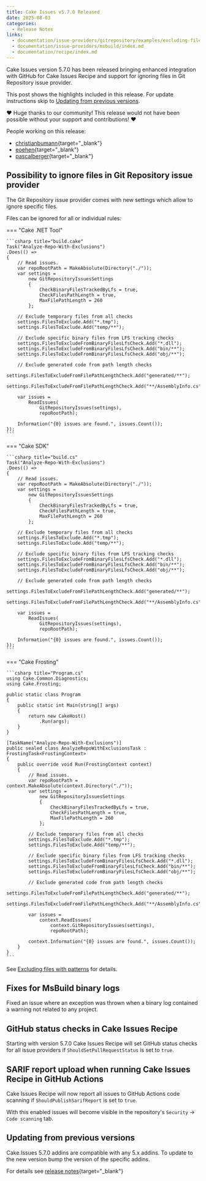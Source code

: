 ```yaml
---
title: Cake Issues v5.7.0 Released
date: 2025-08-03
categories:
  - Release Notes
links:
  - documentation/issue-providers/gitrepository/examples/excluding-files.md
  - documentation/issue-providers/msbuild/index.md
  - documentation/recipe/index.md
---
```


Cake Issues version 5.7.0 has been released bringing enhanced integration with GitHub for Cake Issues Recipe
and support for ignoring files in Git Repository issue provider.

<!-- more -->

This post shows the highlights included in this release.
For update instructions skip to [Updating from previous versions](#updating-from-previous-versions).

❤ Huge thanks to our community! This release would not have been possible without your support and contributions! ❤

People working on this release:

* [christianbumann](https://github.com/christianbumann){target="_blank"}
* [eoehen](https://github.com/eoehen){target="_blank"}
* [pascalberger](https://github.com/pascalberger){target="_blank"}

## Possibility to ignore files in Git Repository issue provider

The Git Repository issue provider comes with new settings which allow to ignore specific files.

Files can be ignored for all or individual rules:

=== "Cake .NET Tool"

    ```csharp title="build.cake"
    Task("Analyze-Repo-With-Exclusions")
    .Does(() =>
    {
        // Read issues.
        var repoRootPath = MakeAbsolute(Directory("./"));
        var settings =
            new GitRepositoryIssuesSettings
            {
                CheckBinaryFilesTrackedByLfs = true,
                CheckFilesPathLength = true,
                MaxFilePathLength = 260
            };    

        // Exclude temporary files from all checks
        settings.FilesToExclude.Add("*.tmp");
        settings.FilesToExclude.Add("temp/**");
        
        // Exclude specific binary files from LFS tracking checks
        settings.FilesToExcludeFromBinaryFilesLfsCheck.Add("*.dll");
        settings.FilesToExcludeFromBinaryFilesLfsCheck.Add("bin/**");
        settings.FilesToExcludeFromBinaryFilesLfsCheck.Add("obj/**");
        
        // Exclude generated code from path length checks
        settings.FilesToExcludeFromFilePathLengthCheck.Add("generated/**");
        settings.FilesToExcludeFromFilePathLengthCheck.Add("**/AssemblyInfo.cs");

        var issues =
            ReadIssues(
                GitRepositoryIssues(settings),
                repoRootPath);    

        Information("{0} issues are found.", issues.Count());
    });
    ```

=== "Cake SDK"

    ```csharp title="build.cs"
    Task("Analyze-Repo-With-Exclusions")
    .Does(() =>
    {
        // Read issues.
        var repoRootPath = MakeAbsolute(Directory("./"));
        var settings =
            new GitRepositoryIssuesSettings
            {
                CheckBinaryFilesTrackedByLfs = true,
                CheckFilesPathLength = true,
                MaxFilePathLength = 260
            };    

        // Exclude temporary files from all checks
        settings.FilesToExclude.Add("*.tmp");
        settings.FilesToExclude.Add("temp/**");
        
        // Exclude specific binary files from LFS tracking checks
        settings.FilesToExcludeFromBinaryFilesLfsCheck.Add("*.dll");
        settings.FilesToExcludeFromBinaryFilesLfsCheck.Add("bin/**");
        settings.FilesToExcludeFromBinaryFilesLfsCheck.Add("obj/**");
        
        // Exclude generated code from path length checks
        settings.FilesToExcludeFromFilePathLengthCheck.Add("generated/**");
        settings.FilesToExcludeFromFilePathLengthCheck.Add("**/AssemblyInfo.cs");

        var issues =
            ReadIssues(
                GitRepositoryIssues(settings),
                repoRootPath);    

        Information("{0} issues are found.", issues.Count());
    });
    ```

=== "Cake Frosting"

    ```csharp title="Program.cs"
    using Cake.Common.Diagnostics;
    using Cake.Frosting;

    public static class Program
    {
        public static int Main(string[] args)
        {
            return new CakeHost()
                .Run(args);
        }
    }

    [TaskName("Analyze-Repo-With-Exclusions")]
    public sealed class AnalyzeRepoWithExclusionsTask : FrostingTask<FrostingContext>
    {
        public override void Run(FrostingContext context)
        {
            // Read issues.
            var repoRootPath = context.MakeAbsolute(context.Directory("./"));
            var settings =
                new GitRepositoryIssuesSettings
                {
                    CheckBinaryFilesTrackedByLfs = true,
                    CheckFilesPathLength = true,
                    MaxFilePathLength = 260
                };    

            // Exclude temporary files from all checks
            settings.FilesToExclude.Add("*.tmp");
            settings.FilesToExclude.Add("temp/**");
            
            // Exclude specific binary files from LFS tracking checks
            settings.FilesToExcludeFromBinaryFilesLfsCheck.Add("*.dll");
            settings.FilesToExcludeFromBinaryFilesLfsCheck.Add("bin/**");
            settings.FilesToExcludeFromBinaryFilesLfsCheck.Add("obj/**");
            
            // Exclude generated code from path length checks
            settings.FilesToExcludeFromFilePathLengthCheck.Add("generated/**");
            settings.FilesToExcludeFromFilePathLengthCheck.Add("**/AssemblyInfo.cs");
    
            var issues =
                context.ReadIssues(
                    context.GitRepositoryIssues(settings),
                    repoRootPath);    
    
            context.Information("{0} issues are found.", issues.Count());
        }
    }
    ```

See [Excluding files with patterns] for details.

## Fixes for MsBuild binary logs

Fixed an issue where an exception was thrown when a binary log contained a warning not related to any project.

## GitHub status checks in Cake Issues Recipe

Starting with version 5.7.0 Cake Issues Recipe will set GitHub status checks for all issue providers
if `ShouldSetPullRequestStatus` is set to `true`.

## SARIF report upload when running Cake Issues Recipe in GitHub Actions

Cake Issues Recipe will now report all issues to GitHub Actions code scanning if `ShouldPublishSarifReport`
is set to `true`.

With this enabled issues will become visible in the repository's `Security` → `Code scanning` tab.

## Updating from previous versions

Cake.Issues 5.7.0 addins are compatible with any 5.x addins.
To update to the new version bump the version of the specific addins.

For details see [release notes](https://github.com/cake-contrib/Cake.Issues/releases/tag/5.7.0){target="_blank"}

[Excluding files with patterns]: ../../documentation/issue-providers/gitrepository/examples/excluding-files.md
